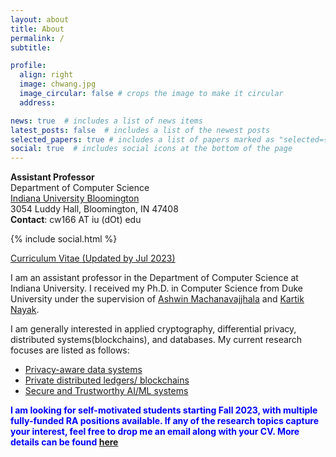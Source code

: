 ```yaml
---
layout: about
title: About
permalink: /
subtitle:

profile:
  align: right
  image: chwang.jpg
  image_circular: false # crops the image to make it circular
  address: 

news: true  # includes a list of news items
latest_posts: false  # includes a list of the newest posts
selected_papers: true # includes a list of papers marked as "selected={true}"
social: true  # includes social icons at the bottom of the page
---
```


**Assistant Professor**\
Department of Computer Science\
[Indiana University Bloomington](https://cs.indiana.edu/)\
3054 Luddy Hall, Bloomington, IN 47408\
**Contact**: cw166 AT iu (dOt) edu

<div class="contact-icons">
{% include social.html %}
</div>

[Curriculum Vitae (Updated by Jul 2023)](https://drive.google.com/file/d/1CMdeAb2MwziHwk7GUZBaCBY0g55s0w1C/view?usp=drive_link)

<b></b>

I am an assistant professor in the Department of Computer Science at Indiana University. I received my Ph.D. in Computer Science from Duke University under the supervision of [Ashwin Machanavajjhala](https://users.cs.duke.edu/~ashwin/) and [Kartik Nayak](https://users.cs.duke.edu/~kartik/).


I am generally interested in applied cryptography, differential privacy, distributed systems(blockchains), and databases. My current research focuses are listed as follows:

- [Privacy-aware data systems](/projects/#dbms)
- [Private distributed ledgers/ blockchains](/projects/#blockchain)
- [Secure and Trustworthy AI/ML systems](/projects/#ai)

<span style="color:blue"> **I am looking for self-motivated students starting Fall 2023, with multiple fully-funded RA positions available. If any of the research topics capture your interest, feel free to drop me an email along with your CV. More details can be found [here](https://www.lovingmage.com/blog/2023/phd-ra/)** </span>
